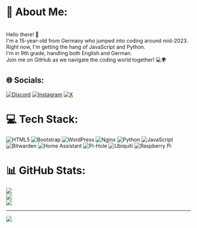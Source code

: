 # 💫 About Me:
<br>Hello there! 👋 <br>I'm a 15-year-old from Germany who jumped into coding around mid-2023. <br>Right now, I'm getting the hang of JavaScript and Python. <br>I'm in 9th grade, handling both English and German. <br>Join me on GitHub as we navigate the coding world together! 💻🌍


## 🌐 Socials:
[![Discord](https://img.shields.io/badge/Discord-%237289DA.svg?logo=discord&logoColor=white)](https://discord.gg/x6e7Ve7kfq) [![Instagram](https://img.shields.io/badge/Instagram-%23E4405F.svg?logo=Instagram&logoColor=white)](https://instagram.com/xniiicki) [![X](https://img.shields.io/badge/X-black.svg?logo=X&logoColor=white)](https://x.com/NL2709) 

# 💻 Tech Stack:
![HTML5](https://img.shields.io/badge/html5-%23E34F26.svg?style=for-the-badge&logo=html5&logoColor=white) ![Bootstrap](https://img.shields.io/badge/bootstrap-%238511FA.svg?style=for-the-badge&logo=bootstrap&logoColor=white) ![WordPress](https://img.shields.io/badge/WordPress-%23117AC9.svg?style=for-the-badge&logo=WordPress&logoColor=white) ![Nginx](https://img.shields.io/badge/nginx-%23009639.svg?style=for-the-badge&logo=nginx&logoColor=white) ![Python](https://img.shields.io/badge/python-3670A0?style=for-the-badge&logo=python&logoColor=ffdd54) ![JavaScript](https://img.shields.io/badge/javascript-%23323330.svg?style=for-the-badge&logo=javascript&logoColor=%23F7DF1E) ![Bitwarden](https://img.shields.io/badge/bitwarden-%23175DDC.svg?style=for-the-badge&logo=bitwarden&logoColor=white) ![Home Assistant](https://img.shields.io/badge/home%20assistant-%2341BDF5.svg?style=for-the-badge&logo=home-assistant&logoColor=white) ![Pi-Hole](https://img.shields.io/badge/pihole-%2396060C.svg?style=for-the-badge&logo=pi-hole&logoColor=white) ![Ubiquiti](https://img.shields.io/badge/ubiquiti-%230559C9.svg?style=for-the-badge&logo=ubiquiti&logoColor=white) ![Raspberry Pi](https://img.shields.io/badge/-RaspberryPi-C51A4A?style=for-the-badge&logo=Raspberry-Pi)
# 📊 GitHub Stats:
![](https://github-readme-stats.vercel.app/api?username=xNiicki&theme=omni&hide_border=false&include_all_commits=false&count_private=false)<br/>
![](https://github-readme-streak-stats.herokuapp.com/?user=xNiicki&theme=omni&hide_border=false)<br/>
![](https://github-readme-stats.vercel.app/api/top-langs/?username=xNiicki&theme=omni&hide_border=false&include_all_commits=false&count_private=false&layout=compact)

---
[![](https://visitcount.itsvg.in/api?id=xNiicki&icon=0&color=0)](https://visitcount.itsvg.in)

<!-- Proudly created with GPRM ( https://gprm.itsvg.in ) -->
